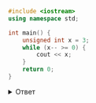 ```cpp 
#include <iostream> 
using namespace std; 

int main() { 
    unsigned int x = 3; 
    while (x-- >= 0) { 
        cout << x;
    } 
    return 0; 
} 
```


<details><summary>Ответ</summary>
<p>
infinite loop
</p>
</details>

